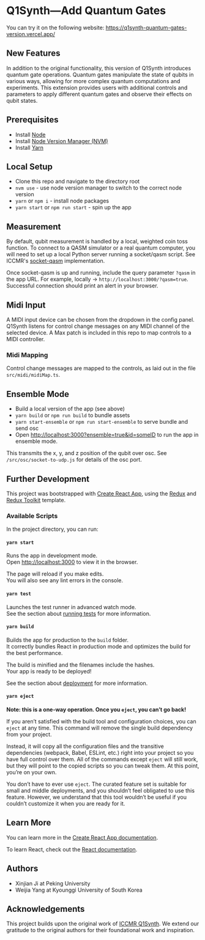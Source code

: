 # Q1Synth—Add Quantum Gates

You can try it on the following website: https://q1synth-quantum-gates-version.vercel.app/

## New Features
In addition to the original functionality, this version of Q1Synth introduces quantum gate operations. Quantum gates manipulate the state of qubits in various ways, allowing for more complex quantum computations and experiments. This extension provides users with additional controls and parameters to apply different quantum gates and observe their effects on qubit states.

## Prerequisites
* Install [Node](https://nodejs.org/en/)
* Install [Node Version Manager (NVM)](https://github.com/nvm-sh/nvm)
* Install [Yarn](https://classic.yarnpkg.com/lang/en/docs/install/)

## Local Setup
* Clone this repo and navigate to the directory root
* `nvm use` - use node version manager to switch to the correct node version
* `yarn` or `npm i` - install node packages
* `yarn start` or `npm run start` - spin up the app

## Measurement
By default, qubit measurement is handled by a local, weighted coin toss function. To connect to a QASM simulator or a real quantum computer, you will need to set up a local Python server running a socket/qasm script. See ICCMR's [socket-qasm](https://github.com/iccmr-quantum/SOC-Qasm) implementation.

Once socket-qasm is up and running, include the query parameter `?qasm` in the app URL. For example, locally -> `http://localhost:3000/?qasm=true`. Successful connection should print an alert in your browser.

## Midi Input
A MIDI input device can be chosen from the dropdown in the config panel. Q1Synth listens for control change messages on any MIDI channel of the selected device. A Max patch is included in this repo to map controls to a MIDI controller.

### Midi Mapping
Control change messages are mapped to the controls, as laid out in the file `src/midi/midiMap.ts`.

## Ensemble Mode
* Build a local version of the app (see above)
* `yarn build` or `npm run build` to bundle assets
* `yarn start-ensemble` or `npm run start-ensemble` to serve bundle and send osc
* Open [http://localhost:3000?ensemble=true&id=someID](http://localhost:3000?ensemble=true&id=0) to run the app in ensemble mode.

This transmits the x, y, and z position of the qubit over osc. See `/src/osc/socket-to-udp.js` for details of the osc port.

## Further Development

This project was bootstrapped with [Create React App](https://github.com/facebook/create-react-app), using the [Redux](https://redux.js.org/) and [Redux Toolkit](https://redux-toolkit.js.org/) template.

### Available Scripts

In the project directory, you can run:

#### `yarn start`

Runs the app in development mode.<br />
Open [http://localhost:3000](http://localhost:3000) to view it in the browser.

The page will reload if you make edits.<br />
You will also see any lint errors in the console.

#### `yarn test`

Launches the test runner in advanced watch mode.<br />
See the section about [running tests](https://facebook.github.io/create-react-app/docs/running-tests) for more information.

#### `yarn build`

Builds the app for production to the `build` folder.<br />
It correctly bundles React in production mode and optimizes the build for the best performance.

The build is minified and the filenames include the hashes.<br />
Your app is ready to be deployed!

See the section about [deployment](https://facebook.github.io/create-react-app/docs/deployment) for more information.

#### `yarn eject`

**Note: this is a one-way operation. Once you `eject`, you can’t go back!**

If you aren’t satisfied with the build tool and configuration choices, you can `eject` at any time. This command will remove the single build dependency from your project.

Instead, it will copy all the configuration files and the transitive dependencies (webpack, Babel, ESLint, etc.) right into your project so you have full control over them. All of the commands except `eject` will still work, but they will point to the copied scripts so you can tweak them. At this point, you’re on your own.

You don’t have to ever use `eject`. The curated feature set is suitable for small and middle deployments, and you shouldn’t feel obligated to use this feature. However, we understand that this tool wouldn’t be useful if you couldn’t customize it when you are ready for it.

## Learn More

You can learn more in the [Create React App documentation](https://facebook.github.io/create-react-app/docs/getting-started).

To learn React, check out the [React documentation](https://reactjs.org/).

## Authors
* Xinjian Ji at Peking University
* Weijia Yang at Kyounggi University of South Korea

## Acknowledgements

This project builds upon the original work of [ICCMR Q1Synth](https://qusynth.cephasteom.co.uk/). We extend our gratitude to the original authors for their foundational work and inspiration.
